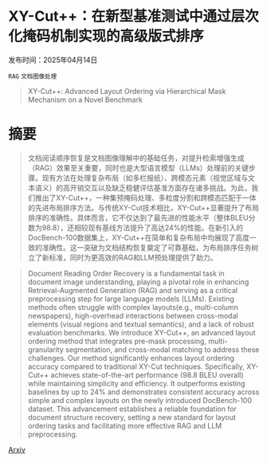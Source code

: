 # XY-Cut++：在新型基准测试中通过层次化掩码机制实现的高级版式排序

发布时间：2025年04月14日

`RAG` `文档图像处理`

> XY-Cut++: Advanced Layout Ordering via Hierarchical Mask Mechanism on a Novel Benchmark

# 摘要

> 文档阅读顺序恢复是文档图像理解中的基础任务，对提升检索增强生成（RAG）效果至关重要，同时也是大型语言模型（LLMs）处理前的关键步骤。现有方法在处理复杂布局（如多栏报纸）、跨模态元素（视觉区域与文本语义）的高开销交互以及缺乏稳健评估基准方面存在诸多挑战。为此，我们推出了XY-Cut++，一种集预掩码处理、多粒度分割和跨模态匹配于一体的先进布局排序方法。与传统XY-Cut技术相比，XY-Cut++显著提升了布局排序的准确性。具体而言，它不仅达到了最先进的性能水平（整体BLEU分数为98.8），还相较现有基线方法提升了高达24%的性能。在新引入的DocBench-100数据集上，XY-Cut++在简单和复杂布局中均展现了高度一致的准确性。这一突破为文档结构恢复奠定了可靠基础，为布局排序任务树立了新标准，同时为更高效的RAG和LLM预处理提供了助力。

> Document Reading Order Recovery is a fundamental task in document image understanding, playing a pivotal role in enhancing Retrieval-Augmented Generation (RAG) and serving as a critical preprocessing step for large language models (LLMs). Existing methods often struggle with complex layouts(e.g., multi-column newspapers), high-overhead interactions between cross-modal elements (visual regions and textual semantics), and a lack of robust evaluation benchmarks. We introduce XY-Cut++, an advanced layout ordering method that integrates pre-mask processing, multi-granularity segmentation, and cross-modal matching to address these challenges. Our method significantly enhances layout ordering accuracy compared to traditional XY-Cut techniques. Specifically, XY-Cut++ achieves state-of-the-art performance (98.8 BLEU overall) while maintaining simplicity and efficiency. It outperforms existing baselines by up to 24\% and demonstrates consistent accuracy across simple and complex layouts on the newly introduced DocBench-100 dataset. This advancement establishes a reliable foundation for document structure recovery, setting a new standard for layout ordering tasks and facilitating more effective RAG and LLM preprocessing.

[Arxiv](https://arxiv.org/abs/2504.10258)